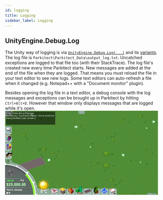 ```yaml
---
id: logging
title: Logging
sidebar_label: Logging
---
```


## UnityEngine.Debug.Log
The Unity way of logging is via [`UnityEngine.Debug.Log(...)`](https://docs.unity3d.com/ScriptReference/Debug.Log.html) and its [variants](https://docs.unity3d.com/ScriptReference/Debug.html). The log file is `Parkitect\Parkitect_Data\output_log.txt`. Uncatched exceptions are logged to that file too (with their StackTrace).
The log file's created new every time Parkitect starts. New messages are added at the end of the file when they are logged. That means you must reload the file in your text editor to see new logs. Some text editors can auto-refresh a file when it changed (e.g. Notepad++ with a "Document monitor" plugin).  


Besides opening the log file in a text editor, a debug console with the log messages and exceptions can be brought up in Parkitect by hitting `Ctrl+Alt+D`. However that window only displays messages that are logged while it's open.  
![Debug Console](https://raw.githubusercontent.com/Craxy/Parkitect-DebugMods/master/docs/wiki/img/DebugConsole.png)